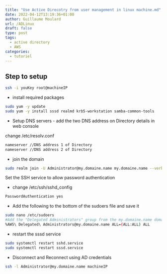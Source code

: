 ```yaml
---
title: "Use Active Direcotry from user management in linux machine.md"
date: 2022-04-12T13:19:36+01:00
author: Guillaume Moulard
url: /ADLinux
draft: false
type: post
tags:
  - active directory
  - AWS
categories:
  - tutoriel
---
```


## Step to setup 

```bash    
ssh -i youKey root@machineIP
```

- install required packages
```bash
sudo yum -y update
sudo yum -y install sssd realmd krb5-workstation samba-common-tools
````
- Setup DNS servers - add the two DNS address on Directory details in web console
  
change  /etc/resolv.conf
```bash
nameserver //DNS address 1 of Directory
nameserver //DNS address 2 of Directory
```
- join the domain
```bash
sudo realm join -U Administrator@my.domaine.name my.domaine.name --verbose
```

Set the SSH service to allow password authentication
- change /etc/ssh/sshd_config
```bash    
PasswordAuthentication yes
```

- Add the following to the bottom of the sudoers file and save it
```bash    
sudo nano /etc/sudoers
#Add the "Delegated Administrators" group from the my.domaine.name domain.
%AWS\ Delegated\ Administrators@my.domaine.name ALL=(ALL:ALL) ALL                        
```

- restart the sssd service
```bash    
sudo systemctl restart sshd.service
sudo systemctl restart sssd.service
```

- Disconnect and Reconnect using AD credentials
```bash    
ssh -l Administrator@my.domaine.name machineIP
```


